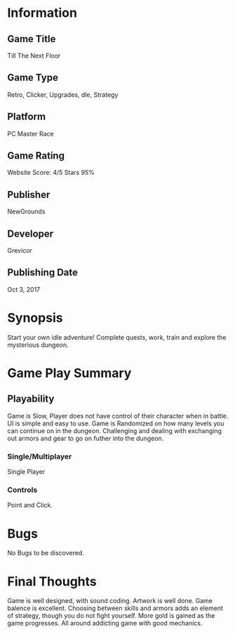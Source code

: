 # Information
## Game Title
Till The Next Floor
## Game Type
Retro, Clicker, Upgrades, dle, Strategy
## Platform
PC Master Race
## Game Rating
Website Score: 4/5 Stars 95%
## Publisher
NewGrounds
## Developer
Grevicor
## Publishing Date
Oct 3, 2017

# Synopsis
Start your own idle adventure! Complete quests, work, train and explore the mysterious dungeon.

# Game Play Summary
## Playability
Game is Slow, Player does not have control of their character when in battle.
UI is simple and easy to use. 
Game is Randomized on how many levels you can continue on in the dungeon.
Challenging and dealing with exchanging out armors and gear to go on futher into the dungeon.

### Single/Multiplayer
Single Player
### Controls
Point and Click.


# Bugs
No Bugs to be discovered. 
# Final Thoughts
Game is well designed, with sound coding. Artwork is well done. Game balence is excellent. Choosing between skills and armors adds an element of strategy, though you do not fight yourself. More gold is gained as the game progresses. All around addicting game with good mechanics. 
